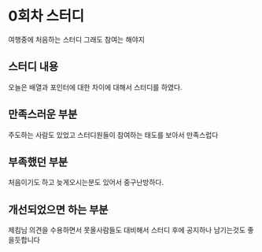 # 0회차 스터디
여행중에 처음하는 스터디 그래도 참여는 해야지
## 스터디 내용
오늘은 배열과 포인터에 대한 차이에 대해서 스터디를 하였다.
## 만족스러운 부분
주도하는 사람도 있었고 스터디원들이 참여하는 태도를 보아서 만족스럽다
## 부족했던 부분
처음이기도 하고 늦게오시는분도 있어서 중구난방하다.
## 개선되었으면 하는 부분
제킴님 의견을 수용하면서
못올사람들도 대비해서 스터디 후에 공지하나 남기는것도 좋을듯합니다 
